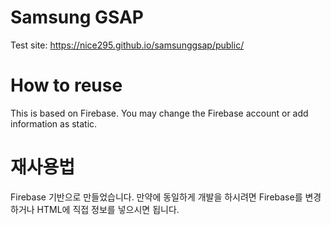# Samsung GSAP
Test site: https://nice295.github.io/samsunggsap/public/

# How to reuse
This is based on Firebase. You may change the Firebase account or add information as static.

# 재사용법
Firebase 기반으로 만들었습니다.
만약에 동일하게 개발을 하시려면 Firebase를 변경하거나 HTML에 직접 정보를 넣으시면 됩니다.

